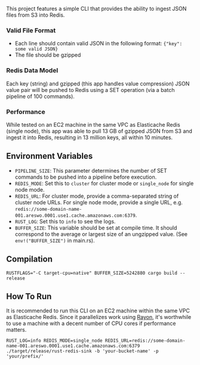 This project features a simple CLI that provides the ability to ingest JSON files from S3 into Redis. 

### Valid File Format
- Each line should contain valid JSON in the following format: `{"key": some valid JSON}`
- The file should be gzipped 

### Redis Data Model
Each key (string) and gzipped (this app handles value compression) JSON value pair will be pushed to Redis using a SET operation (via a batch pipeline of 100 commands).

### Performance
While tested on an EC2 machine in the same VPC as Elasticache Redis (single node), this app was able to pull 13 GB of gzipped JSON from S3 and ingest it into Redis, resulting in 13 million keys, all within 10 minutes. 

## Environment Variables
- `PIPELINE_SIZE`: This parameter determines the number of SET commands to be pushed into a pipeline before execution.
- `REDIS_MODE`: Set this to `cluster` for cluster mode or `single_node` for single node mode.
- `REDIS_URL`: For cluster mode, provide a comma-separated string of cluster node URLs. For single node mode, provide a single URL, e.g. `redis://some-domain-name-001.areswo.0001.use1.cache.amazonaws.com:6379`.
- `RUST_LOG`: Set this to `info` to see the logs.
- `BUFFER_SIZE`: This variable should be set at compile time. It should correspond to the average or largest size of an ungzipped value. (See `env!("BUFFER_SIZE")` in main.rs).

## Compilation
`RUSTFLAGS="-C target-cpu=native" BUFFER_SIZE=5242880 cargo build --release`

## How To Run
It is recommended to run this CLI on an EC2 machine within the same VPC as Elasticache Redis. Since it parallelizes work using [Rayon](https://docs.rs/rayon/latest/rayon/), it's worthwhile to use a machine with a decent number of CPU cores if performance matters.

```RUST_LOG=info REDIS_MODE=single_node REDIS_URL=redis://some-domain-name-001.areswo.0001.use1.cache.amazonaws.com:6379  ./target/release/rust-redis-sink -b 'your-bucket-name' -p 'your/prefix/'```
